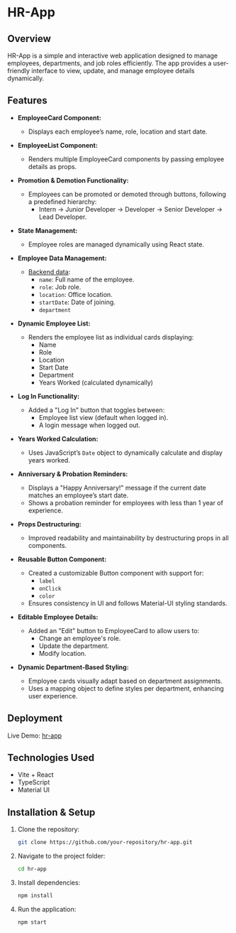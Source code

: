 # HR-App

## Overview

HR-App is a simple and interactive web application designed to manage employees, departments, and job roles efficiently. The app provides a user-friendly interface to view, update, and manage employee details dynamically.

## Features

- **EmployeeCard Component:**
  - Displays each employee’s name, role, location and start date.
- **EmployeeList Component:**
  - Renders multiple EmployeeCard components by passing employee details as props.
- **Promotion & Demotion Functionality:**
  - Employees can be promoted or demoted through buttons, following a predefined hierarchy:
    - Intern → Junior Developer → Developer → Senior Developer → Lead Developer.
- **State Management:**
  - Employee roles are managed dynamically using React state.
- **Employee Data Management:**
  - [Backend data](https://bch-hr-backend.vercel.app/):
    - `name`: Full name of the employee.
    - `role`: Job role.
    - `location`: Office location.
    - `startDate`: Date of joining.
    - `department`

- **Dynamic Employee List:**
  - Renders the employee list as individual cards displaying:
    - Name
    - Role
    - Location
    - Start Date
    - Department
    - Years Worked (calculated dynamically)
- **Log In Functionality:**
  - Added a "Log In" button that toggles between:
    - Employee list view (default when logged in).
    - A login message when logged out.
- **Years Worked Calculation:**
  - Uses JavaScript’s `Date` object to dynamically calculate and display years worked.
- **Anniversary & Probation Reminders:**
  - Displays a "Happy Anniversary!" message if the current date matches an employee’s start date.
  - Shows a probation reminder for employees with less than 1 year of experience.
- **Props Destructuring:**
  - Improved readability and maintainability by destructuring props in all components.
- **Reusable Button Component:**
  - Created a customizable Button component with support for:
    - `label`
    - `onClick`
    - `color`
  - Ensures consistency in UI and follows Material-UI styling standards.
- **Editable Employee Details:**
  - Added an "Edit" button to EmployeeCard to allow users to:
    - Change an employee's role.
    - Update the department.
    - Modify location.
- **Dynamic Department-Based Styling:**
  - Employee cards visually adapt based on department assignments.
  - Uses a mapping object to define styles per department, enhancing user experience.

## Deployment

Live Demo: [hr-app](https://hr-app-three.vercel.app/)

## Technologies Used

- Vite + React
- TypeScript
- Material UI

## Installation & Setup

1. Clone the repository:

   ```sh
   git clone https://github.com/your-repository/hr-app.git
   ```

2. Navigate to the project folder:

   ```sh
   cd hr-app
   ```

3. Install dependencies:

   ```sh
   npm install
   ```

4. Run the application:

   ```sh
   npm start
   ```
